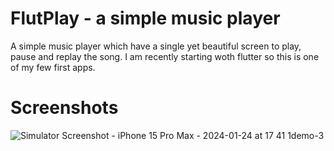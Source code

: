 
# FlutPlay - a simple music player

A simple music player which have a single yet beautiful screen to play, pause and replay the song. I am recently starting woth flutter so this is one of my few first apps.

# Screenshots 

![Simulator Screenshot - iPhone 15 Pro Max - 2024-01-24 at 17 41 1demo-3](https://github.com/sahil-gpm/flutplay/assets/142314251/a9e0c30c-d333-48e0-824a-a35fa4927f03)

